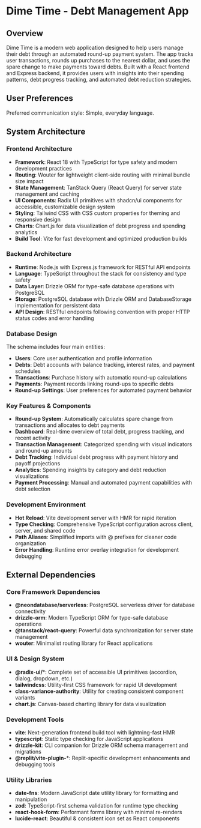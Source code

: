 # Dime Time - Debt Management App

## Overview

Dime Time is a modern web application designed to help users manage their debt through an automated round-up payment system. The app tracks user transactions, rounds up purchases to the nearest dollar, and uses the spare change to make payments toward debts. Built with a React frontend and Express backend, it provides users with insights into their spending patterns, debt progress tracking, and automated debt reduction strategies.

## User Preferences

Preferred communication style: Simple, everyday language.

## System Architecture

### Frontend Architecture
- **Framework**: React 18 with TypeScript for type safety and modern development practices
- **Routing**: Wouter for lightweight client-side routing with minimal bundle size impact  
- **State Management**: TanStack Query (React Query) for server state management and caching
- **UI Components**: Radix UI primitives with shadcn/ui components for accessible, customizable design system
- **Styling**: Tailwind CSS with CSS custom properties for theming and responsive design
- **Charts**: Chart.js for data visualization of debt progress and spending analytics
- **Build Tool**: Vite for fast development and optimized production builds

### Backend Architecture
- **Runtime**: Node.js with Express.js framework for RESTful API endpoints
- **Language**: TypeScript throughout the stack for consistency and type safety
- **Data Layer**: Drizzle ORM for type-safe database operations with PostgreSQL
- **Storage**: PostgreSQL database with Drizzle ORM and DatabaseStorage implementation for persistent data
- **API Design**: RESTful endpoints following convention with proper HTTP status codes and error handling

### Database Design
The schema includes four main entities:
- **Users**: Core user authentication and profile information
- **Debts**: Debt accounts with balance tracking, interest rates, and payment schedules
- **Transactions**: Purchase history with automatic round-up calculations
- **Payments**: Payment records linking round-ups to specific debts
- **Round-up Settings**: User preferences for automated payment behavior

### Key Features & Components
- **Round-up System**: Automatically calculates spare change from transactions and allocates to debt payments
- **Dashboard**: Real-time overview of total debt, progress tracking, and recent activity
- **Transaction Management**: Categorized spending with visual indicators and round-up amounts
- **Debt Tracking**: Individual debt progress with payment history and payoff projections  
- **Analytics**: Spending insights by category and debt reduction visualizations
- **Payment Processing**: Manual and automated payment capabilities with debt selection

### Development Environment
- **Hot Reload**: Vite development server with HMR for rapid iteration
- **Type Checking**: Comprehensive TypeScript configuration across client, server, and shared code
- **Path Aliases**: Simplified imports with @ prefixes for cleaner code organization
- **Error Handling**: Runtime error overlay integration for development debugging

## External Dependencies

### Core Framework Dependencies
- **@neondatabase/serverless**: PostgreSQL serverless driver for database connectivity
- **drizzle-orm**: Modern TypeScript ORM for type-safe database operations
- **@tanstack/react-query**: Powerful data synchronization for server state management
- **wouter**: Minimalist routing library for React applications

### UI & Design System
- **@radix-ui/***: Complete set of accessible UI primitives (accordion, dialog, dropdown, etc.)
- **tailwindcss**: Utility-first CSS framework for rapid UI development
- **class-variance-authority**: Utility for creating consistent component variants
- **chart.js**: Canvas-based charting library for data visualization

### Development Tools
- **vite**: Next-generation frontend build tool with lightning-fast HMR
- **typescript**: Static type checking for JavaScript applications
- **drizzle-kit**: CLI companion for Drizzle ORM schema management and migrations
- **@replit/vite-plugin-***: Replit-specific development enhancements and debugging tools

### Utility Libraries
- **date-fns**: Modern JavaScript date utility library for formatting and manipulation
- **zod**: TypeScript-first schema validation for runtime type checking
- **react-hook-form**: Performant forms library with minimal re-renders
- **lucide-react**: Beautiful & consistent icon set as React components